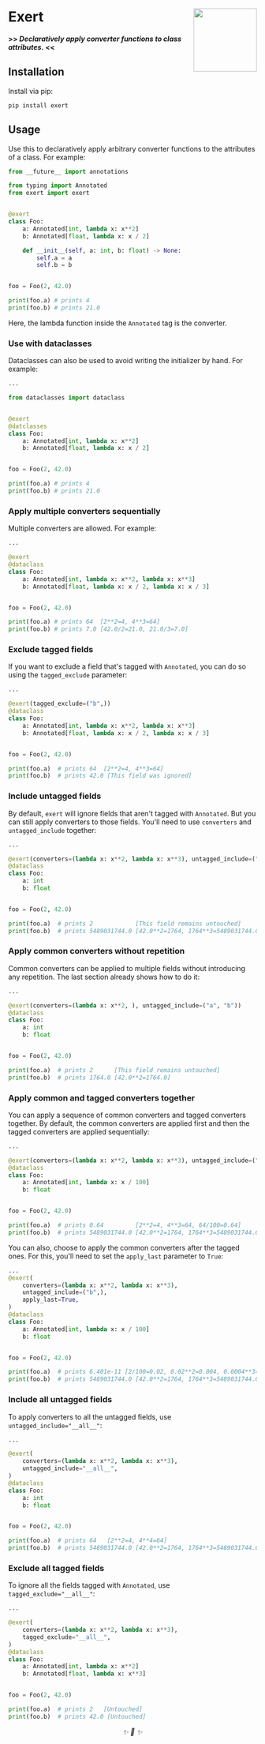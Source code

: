 <h1>Exert<img src='https://user-images.githubusercontent.com/30027932/164949229-8ef0baf9-119c-4cd6-8df9-c1b6644b399b.png' align='right' width='128' height='128'></h1>


<strong>>> <i>Declaratively apply converter functions to class attributes.</i> <<</strong>

</div>

## Installation

Install via pip:

```
pip install exert
```

## Usage

Use this to declaratively apply arbitrary converter functions to the attributes of a
class. For example:

```python
from __future__ import annotations

from typing import Annotated
from exert import exert


@exert
class Foo:
    a: Annotated[int, lambda x: x**2]
    b: Annotated[float, lambda x: x / 2]

    def __init__(self, a: int, b: float) -> None:
        self.a = a
        self.b = b


foo = Foo(2, 42.0)

print(foo.a) # prints 4
print(foo.b) # prints 21.0
```

Here, the lambda function inside the `Annotated` tag is the converter.

### Use with dataclasses

Dataclasses can also be used to avoid writing the initializer by hand. For example:

```python
...

from dataclasses import dataclass


@exert
@datclasses
class Foo:
    a: Annotated[int, lambda x: x**2]
    b: Annotated[float, lambda x: x / 2]


foo = Foo(2, 42.0)

print(foo.a) # prints 4
print(foo.b) # prints 21.0
```

### Apply multiple converters sequentially

Multiple converters are allowed. For example:

```python
...

@exert
@dataclass
class Foo:
    a: Annotated[int, lambda x: x**2, lambda x: x**3]
    b: Annotated[float, lambda x: x / 2, lambda x: x / 3]


foo = Foo(2, 42.0)

print(foo.a) # prints 64  [2**2=4, 4**3=64]
print(foo.b) # prints 7.0 [42.0/2=21.0, 21.0/3=7.0]
```


### Exclude tagged fields

If you want to exclude a field that's tagged with `Annotated`, you can do so using the `tagged_exclude` parameter:

```python
...

@exert(tagged_exclude=("b",))
@dataclass
class Foo:
    a: Annotated[int, lambda x: x**2, lambda x: x**3]
    b: Annotated[float, lambda x: x / 2, lambda x: x / 3]


foo = Foo(2, 42.0)

print(foo.a)  # prints 64  [2**2=4, 4**3=64]
print(foo.b)  # prints 42.0 [This field was ignored]
```

### Include untagged fields

By default, `exert` will ignore fields that aren't tagged with `Annotated`. But you can
still apply converters to those fields. You'll need to use `converters` and `untagged_include` together:

```python
...

@exert(converters=(lambda x: x**2, lambda x: x**3), untagged_include=("b",))
@dataclass
class Foo:
    a: int
    b: float


foo = Foo(2, 42.0)

print(foo.a)  # prints 2            [This field remains untouched]
print(foo.b)  # prints 5489031744.0 [42.0**2=1764, 1764**3=5489031744.0]

```

### Apply common converters without repetition

Common converters can be applied to multiple fields without introducing any repetition. The last section already shows how to do it:

```python
...

@exert(converters=(lambda x: x**2, ), untagged_include=("a", "b"))
@dataclass
class Foo:
    a: int
    b: float


foo = Foo(2, 42.0)

print(foo.a)  # prints 2      [This field remains untouched]
print(foo.b)  # prints 1764.0 [42.0**2=1764.0]
```

### Apply common and tagged converters together

You can apply a sequence of common converters and tagged converters together. By default,
the common converters are applied first and then the tagged converters are applied
sequentially:

```python
...

@exert(converters=(lambda x: x**2, lambda x: x**3), untagged_include=("b",))
@dataclass
class Foo:
    a: Annotated[int, lambda x: x / 100]
    b: float


foo = Foo(2, 42.0)

print(foo.a)  # prints 0.64         [2**2=4, 4**3=64, 64/100=0.64]
print(foo.b)  # prints 5489031744.0 [42.0**2=1764, 1764**3=5489031744.0]
```

You can also, choose to apply the common converters after the tagged ones. For this,
you'll need to set the `apply_last` parameter to `True`:

```python
...
@exert(
    converters=(lambda x: x**2, lambda x: x**3),
    untagged_include=("b",),
    apply_last=True,
)
@dataclass
class Foo:
    a: Annotated[int, lambda x: x / 100]
    b: float


foo = Foo(2, 42.0)

print(foo.a)  # prints 6.401e-11 [2/100=0.02, 0.02**2=0.004, 0.0004**3=6.401e-11]
print(foo.b)  # prints 5489031744.0 [42.0**2=1764, 1764**3=5489031744.0]
```

### Include all untagged fields

To apply converters to all the untagged fields, use `untagged_include="__all__"`:

```python
...

@exert(
    converters=(lambda x: x**2, lambda x: x**3),
    untagged_include="__all__",
)
@dataclass
class Foo:
    a: int
    b: float


foo = Foo(2, 42.0)

print(foo.a)  # prints 64   [2**2=4, 4**4=64]
print(foo.b)  # prints 5489031744.0 [42.0**2=1764, 1764**3=5489031744.0]
```

### Exclude all tagged fields

To ignore all the fields tagged with `Annotated`, use `tagged_exclude="__all__"`:

```python
...

@exert(
    converters=(lambda x: x**2, lambda x: x**3),
    tagged_exclude="__all__",
)
@dataclass
class Foo:
    a: Annotated[int, lambda x: x**2]
    b: Annotated[float, lambda x: x**3]


foo = Foo(2, 42.0)

print(foo.a)  # prints 2   [Untouched]
print(foo.b)  # prints 42.0 [Untouched]
```

<div align="center">
<i> ✨ 🍰 ✨ </i>
</div>
